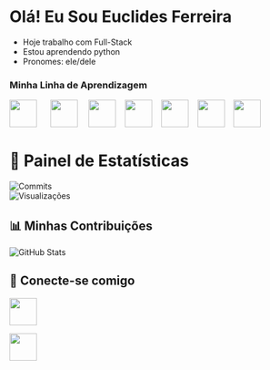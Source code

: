 <h1>Olá! Eu Sou Euclides Ferreira</h1>

-  Hoje trabalho com Full-Stack
-  Estou aprendendo python
-  Pronomes: ele/dele


<div class="container">
        <h3>Minha Linha de Aprendizagem</h3>
        <div class="flex">
<img src="https://user-images.githubusercontent.com/74038190/212257472-08e52665-c503-4bd9-aa20-f5a4dae769b5.gif" width="48" height="48"/> &nbsp;&nbsp;&nbsp;&nbsp;
<img src="https://cdn.jsdelivr.net/gh/devicons/devicon@latest/icons/docker/docker-original-wordmark.svg" width="48" height="48"/> &nbsp;&nbsp;&nbsp;
<img src="https://cdn.jsdelivr.net/gh/devicons/devicon@latest/icons/kubernetes/kubernetes-original-wordmark.svg" width="48" height="48"/>&nbsp;&nbsp;&nbsp;
<img src="https://cdn.jsdelivr.net/gh/devicons/devicon@latest/icons/html5/html5-original-wordmark.svg" width="48" height="48"/>&nbsp;&nbsp;&nbsp;
<img src="https://cdn.jsdelivr.net/gh/devicons/devicon@latest/icons/tailwindcss/tailwindcss-original.svg" width="48" height="48"/>&nbsp;&nbsp;&nbsp;
<img src="https://user-images.githubusercontent.com/74038190/212257467-871d32b7-e401-42e8-a166-fcfd7baa4c6b.gif" width="48" height="48"/>&nbsp;&nbsp;&nbsp;
<img src="https://cdn.jsdelivr.net/gh/devicons/devicon@latest/icons/linux/linux-original.svg" width="48" height="48"/>&nbsp;&nbsp;&nbsp;
        </div>



# 🚀 Painel de Estatísticas

![Commits](https://img.shields.io/github/commit-activity/m/euclidesanalistati?color=28a745&label=Commits)  
![Visualizações](https://komarev.com/ghpvc/?username=euclidesanalistati&label=Visitas&color=blue)  

## 📊 Minhas Contribuições
![GitHub Stats](https://github-readme-stats.vercel.app/api?username=euclidesanalistati_icons=true&theme=tokyonight)

## 🔗 Conecte-se comigo
<a href="www.linkedin.com/in/euclides-ferreira-7815a0187"><img src="https://user-images.githubusercontent.com/74038190/235294012-0a55e343-37ad-4b0f-924f-c8431d9d2483.gif" heigth="48" width="48"></a>

<a href="https://www.facebook.com/euclidesanalistati/"><img src="https://user-images.githubusercontent.com/74038190/235294008-ed8de58b-d4d0-4790-aa81-a39fdc8a1e50.gif" heigth="48" width="48"></a>






 
